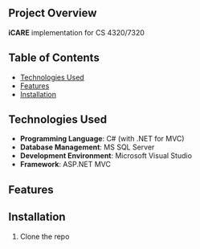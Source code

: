 ## Project Overview
**iCARE** implementation for CS 4320/7320

## Table of Contents
- [Technologies Used](#technologies-used)
- [Features](#features)
- [Installation](#installation)

## Technologies Used
- **Programming Language**: C# (with .NET for MVC)
- **Database Management**: MS SQL Server
- **Development Environment**: Microsoft Visual Studio
- **Framework**: ASP.NET MVC


## Features

## Installation
1. Clone the repo

